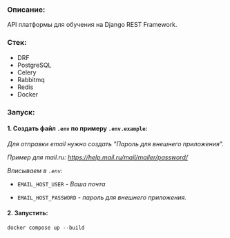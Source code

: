 ### Описание:

API платформы для обучения на Django REST Framework.

### Стек:

- DRF
- PostgreSQL
- Celery
- Rabbitmq
- Redis
- Docker

### Запуск:

#### 1. Создать файл `.env` по примеру `.env.example`:

*Для отправки email нужно создать "Пароль для внешнего приложения".*

*Пример для mail.ru: <https://help.mail.ru/mail/mailer/password/>*

*Вписываем в `.env`:*

- `EMAIL_HOST_USER` *- Ваша почта*

- `EMAIL_HOST_PASSWORD` *- пароль для внешнего приложения.*

#### 2. Запустить:

```shell
docker compose up --build
```
